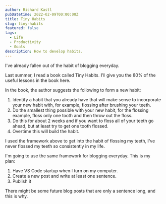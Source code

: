 ```yaml
---
author: Richard Kastl
pubDatetime: 2022-02-09T00:00:00Z
title: Tiny Habits
slug: tiny-habits
featured: false
tags:
  - Life
  - Productivity
  - Goals
description: How to develop habits.
---
```


I've already fallen out of the habit of blogging everyday.

Last summer, I read a book called Tiny Habits. I'll give you the 80% of the useful lessons in the book here.

In the book, the author suggests the following to form a new habit:

1. Identify a habit that you already have that will make sense to incorporate your new habit with, for example, flossing after brushing your teeth.
2. Do the smallest thing possible with your new habit, for the flossing example, floss only one tooth and then throw out the floss.
3. Do this for about 2 weeks and if you want to floss all of your teeth go ahead, but at least try to get one tooth flossed.
4. Overtime this will build the habit.

I used the framework above to get into the habit of flossing my teeth, I've never flossed my teeth so consistently in my life.

I'm going to use the same framework for blogging everyday. This is my plan:

1. Have VS Code startup when I turn on my computer.
2. Create a new post and write at least one sentence.
3. Publish it

There might be some future blog posts that are only a sentence long, and this is why.
